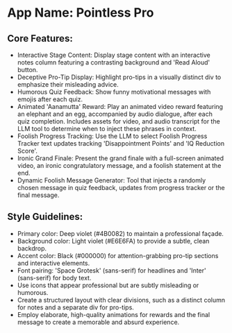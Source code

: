 # **App Name**: Pointless Pro

## Core Features:

- Interactive Stage Content: Display stage content with an interactive notes column featuring a contrasting background and 'Read Aloud' button.
- Deceptive Pro-Tip Display: Highlight pro-tips in a visually distinct div to emphasize their misleading advice.
- Humorous Quiz Feedback: Show funny motivational messages with emojis after each quiz.
- Animated 'Aanamutta' Reward: Play an animated video reward featuring an elephant and an egg, accompanied by audio dialogue, after each quiz completion. Includes assets for video, and audio transcript for the LLM tool to determine when to inject these phrases in context.
- Foolish Progress Tracking: Use the LLM to select Foolish Progress Tracker text updates tracking 'Disappointment Points' and 'IQ Reduction Score'.
- Ironic Grand Finale: Present the grand finale with a full-screen animated video, an ironic congratulatory message, and a foolish statement at the end.
- Dynamic Foolish Message Generator: Tool that injects a randomly chosen message in quiz feedback, updates from progress tracker or the final message.

## Style Guidelines:

- Primary color: Deep violet (#4B0082) to maintain a professional façade.
- Background color: Light violet (#E6E6FA) to provide a subtle, clean backdrop.
- Accent color: Black (#000000) for attention-grabbing pro-tip sections and interactive elements.
- Font pairing: 'Space Grotesk' (sans-serif) for headlines and 'Inter' (sans-serif) for body text.
- Use icons that appear professional but are subtly misleading or humorous.
- Create a structured layout with clear divisions, such as a distinct column for notes and a separate div for pro-tips.
- Employ elaborate, high-quality animations for rewards and the final message to create a memorable and absurd experience.